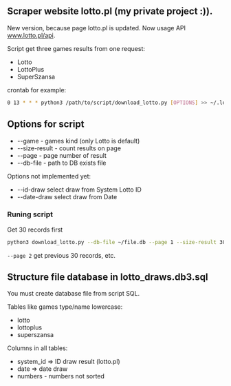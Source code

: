 ## Scraper website lotto.pl (my private project :)).

New version, because page lotto.pl is updated. Now usage API www.lotto.pl/api.

Script get three games results from one request:

* Lotto
* LottoPlus
* SuperSzansa


crontab for example:
```sh
0 13 * * * python3 /path/to/script/download_lotto.py [OPTIONS] >> ~/.logs/download_lotto.log
```

## Options for script

* --game - games kind (only Lotto is default)
* --size-result - count results on page
* --page - page number of result
* --db-file - path to DB exists file


Options not implemented yet:

* --id-draw select draw from System Lotto ID
* --date-draw select draw from Date

### Runing script

Get 30 records first

```sh
python3 download_lotto.py --db-file ~/file.db --page 1 --size-result 30
```

`--page 2` get previous 30 records, etc.

## Structure file database in lotto_draws.db3.sql

You must create database file from script SQL.

Tables like games type/name lowercase:
  * lotto
  * lottoplus
  * superszansa

Columns in all tables:
  * system_id => ID draw result (lotto.pl)
  * date => date draw
  * numbers - numbers not sorted
